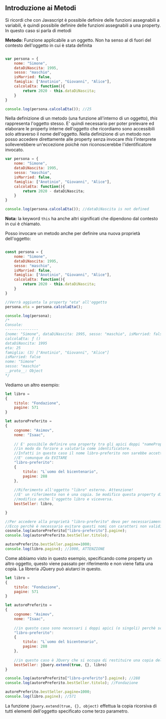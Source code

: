 ## Introduzione ai Metodi

Si ricordi che con Javascript è possibile definire delle funzioni assegnabili a variabili, è quindi possibile definire delle funzioni assegnabili a una property. In questo caso si parla di metodi

**Metodo:** Funzione applicabile a un oggetto. Non ha senso al di fuori del contesto dell'oggetto in cui è stata definita

```js

var persona = {
    nome: "Simone",
    dataDiNascita: 1995,
    sesso: "maschio",
    isMarried: false,
    famiglia: ["Anotinio", "Giovanni", "Alice"],
    calcolaEta: function(){
        return 2020 - this.dataDiNascita; 
    }
}

console.log(persona.calcolaEta()); //25
```

Nella definizione di un metodo (una funzione all'interno di un oggetto), *this* rappresenta l'oggetto stesso. E' quindi necessario per poter prelevare ed elaborare le property interne dell'oggetto che ricordiamo sono accessibili solo attraverso il nome dell'oggetto. Nella definizione di un metodo non posso accedere direttamente alle property senza invocare *this* l'interprete solleverebbere un'eccezione poichè non riconoscerebbe l'identificatore invocato.

```js
var persona = {
    nome: "Simone",
    dataDiNascita: 1995,
    sesso: "maschio",
    isMarried: false,
    famiglia: ["Anotinio", "Giovanni", "Alice"],
    calcolaEta: function(){
        return 2020 - dataDiNascita;
    }
}

console.log(persona.calcolaEta()); //dataDiNascita is not defined
```

**Nota:** la keyword `this` ha anche altri significati che dipendono dal contesto in cui è chiamato.

Posso invocare un metodo anche per definire una nuova proprietà dell'oggetto:

```js

const persona = {
    nome: "Simone",
    dataDiNascita: 1995,
    sesso: "maschio",
    isMarried: false,
    famiglia: ["Anotinio", "Giovanni", "Alice"],
    calcolaEta: function(){
        return 2020 - this.dataDiNascita;
    }
}

//Verrà aggiunta la property "eta" all'oggetto
persona.eta = persona.calcolaEta();

console.log(persona);
/*
Console:
---------------
{nome: "Simone", dataDiNascita: 1995, sesso: "maschio", isMarried: false, famiglia: Array(3), …}
calcolaEta: ƒ ()
dataDiNascita: 1995
eta: 25
famiglia: (3) ["Anotinio", "Giovanni", "Alice"]
isMarried: false
nome: "Simone"
sesso: "maschio"
__proto__: Object
*/
```

Vediamo un altro esempio:

```js
let libro = 
{
    titolo: "Fondazione",
    pagine: 571
}

let autorePreferito = 
{
    cognome: "Asimov",
    nome: "Isaac",
    
    // E' possibile definire una property tra gli apici doppi "nameProperty" 
    //in modo da forzare a valutarla come identificatore.
    //Infatti in questo caso il nome libro-preferito non sarebbe accettata come sintassi a causa del "-"
    //E' comunque da EVITARE
    "libro-preferito": 
    {
        titolo: "L`uomo del bicentenario",
        pagine: 288
    },
    
    //Riferimento all'oggetto "libro" esterno. Attenzione!
    //E' un riferimento non è una copia. Se modifico questa property di questo oggetto (autorePreferito)
    //modifico anche l'oggetto libro e viceversa.
    bestSeller: libro,

}

//Per accedere alla proprietà "libro-preferito" devo per necessariamente utilizzare la notazione con le []. La notazione ///con "." non può andare bene.
//Ecco perchè è necessario evitare questi nomi con caratteri non validi
cosnole.log(autorePreferito["libro-preferito"].pagine);
console.log(autorePreferito.bestSeller.titolo);

autorePreferito.bestSeller.pagine=1000;
console.log(libro.pagine); //1000, ATTENZIONE
```

Come abbiamo visto in questo esempio, specificando come property un altro oggetto, questo viene passato per riferimento e non viene fatta una copia. La libreria JQuery può aiutarci in questo.


```js
let libro = 
{
    titolo: "Fondazione",
    pagine: 571
}

let autorePreferito = 
{
    cognome: "Asimov",
    nome: "Isaac",
    
    //in questo caso sono necessari i doppi apici (o singoli) perchè scrivendo libro-preferito lo tratterebbe com espressione. E' comunque da EVITARE
    "libro-preferito": 
    {
        titolo: "L`uomo del bicentenario",
        pagine: 288
    },
    
    //in questo caso è JQuery che si occupa di restituire una copia dell'oggetto
    bestSeller: jQuery.extend(true, {}, libro)
}

console.log(autorePreferito["libro-preferito"].pagine); //288
console.log(autorePreferito.bestSeller.titolo); //Fondazione

autorePreferito.bestSeller.pagine=1000;
console.log(libro.pagine); //571
```

La funzione `jQuery.extend(true, {}, object)` effettua la copia ricorsiva di tutti elementi dell'oggetto specificato come terzo parametro. 
